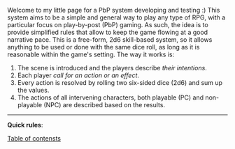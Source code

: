 Welcome to my little page for a PbP system developing and testing :)
This system aims to be a simple and general way to play any type of RPG, with a particular focus on play-by-post (PbP) gaming. As such, the idea is to provide simplified rules that allow to keep the game flowing at a good narrative pace. This is a free-form, 2d6 skill-based system, so it allows anything to be used or done with the same dice roll, as long as it is reasonable within the game's setting. The way it works is:  
  
  1. The scene is introduced and the players describe *their intentions*.
  2. Each player *call for an action or an effect*.
  3. Every action is resolved by rolling two six-sided dice (2d6) and sum up the values.
  4. The actions of all intervening characters, both playable (PC) and non-playable (NPC) are described based on the results.
   
____


**Quick rules**:




[Table of contensts](v3/contents.md)
